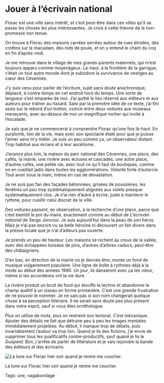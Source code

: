 # Jouer à l’écrivain national

Florac est une ville sans intérêt, et c’est peut-être dans ces villes qu’il se passe les choses les plus intéressantes. Je crois à cette théorie de la non-promesse non tenue.

On trouve à Florac des maisons carrées serrées autour de rues étroites, des crottins sur le macadam, des nids de poule, et on y entend le chant du coq en fin d’après-midi.

Je me retrouve dans le village de mes grands-parents maternels, qui m’est toujours apparu comme moyenâgeux. Là-haut, à la frontière de la garrigue, c’était un tout autre monde dont je subodore la survivance de vestiges au cœur des Cévennes.

J’y suis venu pour parler de l’écriture, sujet sans doute anachronique, déplacé, à contre temps en cet endroit hors du temps. Une sorte de langueur s’est emparée de moi. J’ai quitté le lieu réservé aux éditeurs et aux auteurs pour traîner au hasard. Saisi par la première idée de ce texte, j’ai fini assis sur le rebord d’un trottoir, coincé entre deux voitures aux museaux menaçants, avec au-dessus de moi un magnifique rocher qui invite à l’escalade.

Je sais que je ne commencerai à comprendre Florac qu’une fois là-haut. En surplomb, loin de la vie, mais avec son spectacle étalé pour que je puisse l’aimer sans m’y mêler. Je suis un peu comme ça, un observateur distant. Trop habitué aux écrans et à leur ascétisme.

J’avance plus loin, la maison du parc national des Cévennes, une place, des cafés, la mairie, une rivière avec écluses et cascades, une autre place, d’autres cafés, une petite vie, avec tout ce qu’il faut de boutiques, comme on en cueillait jadis dans toutes les agglomérations. Volonté forte d’autarcie. Tout avoir sous la main, même en cas de dévastation.

Je ne suis pas fan des façades bétonnées, grisées de poussières, les fenêtres un peu trop systématiquement alignées aux volets presque systématiquement clos. Je n’ai rien d’autre à écrire, juste à maintenir le rythme, pour cueillir celui discret de la ville.

Des voitures passent, en observation, à la recherche d’une place, parce que c’est bientôt le pot du maire, exactement comme au début de *L’écrivain national* de Serge Joncour. Je suis aujourd’hui dans la peau de son héros. Mais je n’ai pas encore vu sa belle héroïne ni découvert un fait divers dans la presse locale que je n’ai d’ailleurs pas ouverte.

Je prends un peu de hauteur. Les maisons se nichent au creux de la vallée, avec des échappées boisées de pins, d’autres d’arbres caducs, peut-être des châtaigniers.

D’en bas, en direction de la mairie où je devrais être, monte un fond de musique vulgairement populaire. Une ligne de boîte à rythmes déjà à la mode au début des années 1990. Un jour, ils danseront avec ça les vieux, même si les accordéons ont la vie dure.

La rivière produit un bruit de fond qui étouffe la techno et abandonne le champ auditif à un oiseau en forme printanière. C’est une grande frustration de ne pouvoir le nommer. Je ne sais pas si son nom changerait quelque chose à sa perception littéraire. Il ne serait sans doute pas plus présent dans votre esprit, sauf si vous êtes ornithologue.

Plus on utilise de mots, plus on restreint son lectorat. C’est mécanique. Ajouter des détails ne fait que détruire peu à peu les images mentales immédiatement projetées. Au début, il manque trop de détails, puis invariablement l’auteur va trop loin. Quand je lis des fictions, j’ai envie de supprimer tous les qualificatifs contre-productifs, sauf quand je lis le *Guépard*. Bon, j'arrête de parler de littérature et je vais rejoindre la bande des éditeurs et des écrivains.

![La lune sur Florac hier soir quand je rentre me coucher.](https://tcrouzet.com/images_tc/2015/04/florac.jpg)

La lune sur Florac hier soir quand je rentre me coucher.



Tags: une, vagabondage